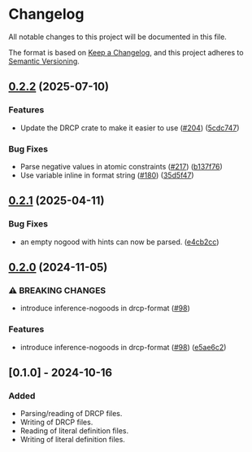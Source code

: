# Changelog

All notable changes to this project will be documented in this file.

The format is based on [Keep a Changelog](https://keepachangelog.com/en/1.1.0/),
and this project adheres to [Semantic Versioning](https://semver.org/spec/v2.0.0.html).

## [0.2.2](https://github.com/ConSol-Lab/Pumpkin/compare/drcp-format-v0.2.1...drcp-format-v0.2.2) (2025-07-10)


### Features

* Update the DRCP crate to make it easier to use ([#204](https://github.com/ConSol-Lab/Pumpkin/issues/204)) ([5cdc747](https://github.com/ConSol-Lab/Pumpkin/commit/5cdc747d8f241859dfea806297595f7feb12fa7e))


### Bug Fixes

* Parse negative values in atomic constraints ([#217](https://github.com/ConSol-Lab/Pumpkin/issues/217)) ([b137f76](https://github.com/ConSol-Lab/Pumpkin/commit/b137f764f308ee3ab02e9a9cc74f650966524fbf))
* Use variable inline in format string ([#180](https://github.com/ConSol-Lab/Pumpkin/issues/180)) ([35d5f47](https://github.com/ConSol-Lab/Pumpkin/commit/35d5f47698d11246a21f9d112459bfcdb031a090))

## [0.2.1](https://github.com/consol-lab/pumpkin/compare/drcp-format-v0.2.0...drcp-format-v0.2.1) (2025-04-11)


### Bug Fixes

* an empty nogood with hints can now be parsed. ([e4cb2cc](https://github.com/consol-lab/pumpkin/commit/e4cb2ccef1aa821e7dae6e162b53fba4682aeca2))

## [0.2.0](https://github.com/ConSol-Lab/Pumpkin/compare/drcp-format-v0.1.0...drcp-format-v0.2.0) (2024-11-05)


### ⚠ BREAKING CHANGES

* introduce inference-nogoods in drcp-format ([#98](https://github.com/ConSol-Lab/Pumpkin/issues/98))

### Features

* introduce inference-nogoods in drcp-format ([#98](https://github.com/ConSol-Lab/Pumpkin/issues/98)) ([e5ae6c2](https://github.com/ConSol-Lab/Pumpkin/commit/e5ae6c25ac6d9e5407d3b1ed963c20ef25e88d18))

## [0.1.0] - 2024-10-16

### Added

- Parsing/reading of DRCP files.
- Writing of DRCP files.
- Reading of literal definition files.
- Writing of literal definition files.
